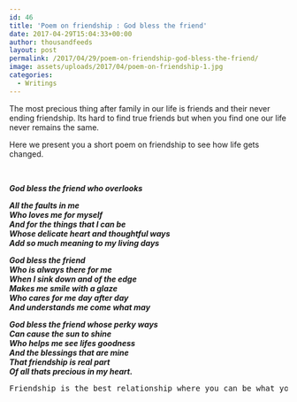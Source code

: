 ```yaml
---
id: 46
title: 'Poem on friendship : God bless the friend'
date: 2017-04-29T15:04:33+00:00
author: thousandfeeds
layout: post
permalink: /2017/04/29/poem-on-friendship-god-bless-the-friend/
image: assets/uploads/2017/04/poem-on-friendship-1.jpg
categories:
  - Writings
---
```

The most precious thing after family in our life is friends and their never ending friendship. Its hard to find true friends but when you find one our life never remains the same.

Here we present you a short poem on friendship to see how life gets changed.

&nbsp;

**_God bless the friend who overlooks_**

**_All the faults in me_**  
**_Who loves me for myself_**  
**_And for the things that I can be_**  
**_Whose delicate heart and thoughtful ways_**  
**_Add so much meaning to my living days_**

**_God bless the friend_**  
**_Who is always there for me_**  
**_When I sink down and of the edge_**  
**_Makes me smile with a glaze_**  
**_Who cares for me day after day_**  
**_And understands me come what may_**

**_God bless the friend whose perky ways_**  
**_Can cause the sun to shine_**  
**_Who helps me see lifes goodness_**  
**_And the blessings that are mine_**  
**_That friendship is real part_**  
**_Of all thats precious in my heart._**

<pre>Friendship is the best relationship where you can be what you are and the friends brings out the best in you and never leaves you in your hardest time. Cherish your friendship and dedicate it your best friends. Hope you liked the poem on friendship and any feedback please do leave a note in the comments.</pre>